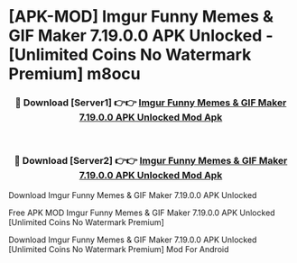 # [APK-MOD] Imgur  Funny Memes & GIF Maker 7.19.0.0 APK Unlocked - [Unlimited Coins No Watermark Premium] m8ocu



<div align="center">
<h3>🔴 Download [Server1] 👉👉 <a href="https://momento.my/?title=Imgur__Funny_Memes_&_GIF_Maker_7.19.0.0_APK_Unlocked">Imgur  Funny Memes & GIF Maker 7.19.0.0 APK Unlocked Mod Apk</a></h3><br>

<h3>🔴 Download [Server2] 👉👉 <a href="https://momento.my/?title=Imgur__Funny_Memes_&_GIF_Maker_7.19.0.0_APK_Unlocked">Imgur  Funny Memes & GIF Maker 7.19.0.0 APK Unlocked Mod Apk</a></h3>
</div>



Download Imgur  Funny Memes & GIF Maker 7.19.0.0 APK Unlocked 

Free APK MOD Imgur  Funny Memes & GIF Maker 7.19.0.0 APK Unlocked [Unlimited Coins No Watermark Premium]

Download Imgur  Funny Memes & GIF Maker 7.19.0.0 APK Unlocked [Unlimited Coins No Watermark Premium] Mod For Android
